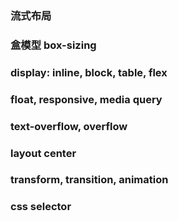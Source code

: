 ### 流式布局

### 盒模型 box-sizing

### display: inline, block, table, flex

### float, responsive, media query

### text-overflow, overflow

### layout center

### transform, transition, animation

### css selector

